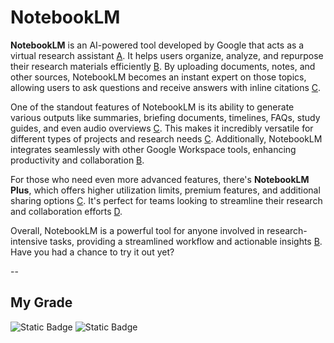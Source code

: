 # NotebookLM
**NotebookLM** is an AI-powered tool developed by Google that acts as a virtual research assistant [A](https://en.wikipedia.org/wiki/NotebookLM?copilot_analytics_metadata=eyJldmVudEluZm9fY29udmVyc2F0aW9uSWQiOiJuaG5UMThtZ3R4V0F0d1RYMTM2cHoiLCJldmVudEluZm9fY2xpY2tTb3VyY2UiOiJjaXRhdGlvbkxpbmsiLCJldmVudEluZm9fY2xpY2tEZXN0aW5hdGlvbiI6Imh0dHBzOlwvXC9lbi53aWtpcGVkaWEub3JnXC93aWtpXC9Ob3RlYm9va0xNIiwiZXZlbnRJbmZvX21lc3NhZ2VJZCI6Ikp2NGhnWDhMSEc5WVZkSnRkOGFLSiJ9&citationMarker=9F742443-6C92-4C44-BF58-8F5A7C53B6F1). It helps users organize, analyze, and repurpose their research materials efficiently [B](https://www.geeky-gadgets.com/google-gemini-ai-research-tool/?copilot_analytics_metadata=eyJldmVudEluZm9fY29udmVyc2F0aW9uSWQiOiJuaG5UMThtZ3R4V0F0d1RYMTM2cHoiLCJldmVudEluZm9fY2xpY2tEZXN0aW5hdGlvbiI6Imh0dHBzOlwvXC93d3cuZ2Vla3ktZ2FkZ2V0cy5jb21cL2dvb2dsZS1nZW1pbmktYWktcmVzZWFyY2gtdG9vbFwvIiwiZXZlbnRJbmZvX21lc3NhZ2VJZCI6Ikp2NGhnWDhMSEc5WVZkSnRkOGFLSiIsImV2ZW50SW5mb19jbGlja1NvdXJjZSI6ImNpdGF0aW9uTGluayJ9&citationMarker=9F742443-6C92-4C44-BF58-8F5A7C53B6F1). By uploading documents, notes, and other sources, NotebookLM becomes an instant expert on those topics, allowing users to ask questions and receive answers with inline citations [C](https://support.google.com/notebooklm/answer/15724458?hl=en&copilot_analytics_metadata=eyJldmVudEluZm9fY29udmVyc2F0aW9uSWQiOiJuaG5UMThtZ3R4V0F0d1RYMTM2cHoiLCJldmVudEluZm9fbWVzc2FnZUlkIjoiSnY0aGdYOExIRzlZVmRKdGQ4YUtKIiwiZXZlbnRJbmZvX2NsaWNrU291cmNlIjoiY2l0YXRpb25MaW5rIiwiZXZlbnRJbmZvX2NsaWNrRGVzdGluYXRpb24iOiJodHRwczpcL1wvc3VwcG9ydC5nb29nbGUuY29tXC9ub3RlYm9va2xtXC9hbnN3ZXJcLzE1NzI0NDU4P2hsPWVuIn0%3D&citationMarker=9F742443-6C92-4C44-BF58-8F5A7C53B6F1).

One of the standout features of NotebookLM is its ability to generate various outputs like summaries, briefing documents, timelines, FAQs, study guides, and even audio overviews [C](https://support.google.com/notebooklm/answer/15724458?hl=en&copilot_analytics_metadata=eyJldmVudEluZm9fY29udmVyc2F0aW9uSWQiOiJuaG5UMThtZ3R4V0F0d1RYMTM2cHoiLCJldmVudEluZm9fY2xpY2tEZXN0aW5hdGlvbiI6Imh0dHBzOlwvXC9zdXBwb3J0Lmdvb2dsZS5jb21cL25vdGVib29rbG1cL2Fuc3dlclwvMTU3MjQ0NTg/aGw9ZW4iLCJldmVudEluZm9fbWVzc2FnZUlkIjoiSnY0aGdYOExIRzlZVmRKdGQ4YUtKIiwiZXZlbnRJbmZvX2NsaWNrU291cmNlIjoiY2l0YXRpb25MaW5rIn0%3D&citationMarker=9F742443-6C92-4C44-BF58-8F5A7C53B6F1). This makes it incredibly versatile for different types of projects and research needs [C](https://support.google.com/notebooklm/answer/15724458?hl=en&copilot_analytics_metadata=eyJldmVudEluZm9fbWVzc2FnZUlkIjoiSnY0aGdYOExIRzlZVmRKdGQ4YUtKIiwiZXZlbnRJbmZvX2NsaWNrU291cmNlIjoiY2l0YXRpb25MaW5rIiwiZXZlbnRJbmZvX2NvbnZlcnNhdGlvbklkIjoibmhuVDE4bWd0eFdBdHdUWDEzNnB6IiwiZXZlbnRJbmZvX2NsaWNrRGVzdGluYXRpb24iOiJodHRwczpcL1wvc3VwcG9ydC5nb29nbGUuY29tXC9ub3RlYm9va2xtXC9hbnN3ZXJcLzE1NzI0NDU4P2hsPWVuIn0%3D&citationMarker=9F742443-6C92-4C44-BF58-8F5A7C53B6F1). Additionally, NotebookLM integrates seamlessly with other Google Workspace tools, enhancing productivity and collaboration [B](https://www.geeky-gadgets.com/google-gemini-ai-research-tool/?copilot_analytics_metadata=eyJldmVudEluZm9fbWVzc2FnZUlkIjoiSnY0aGdYOExIRzlZVmRKdGQ4YUtKIiwiZXZlbnRJbmZvX2NvbnZlcnNhdGlvbklkIjoibmhuVDE4bWd0eFdBdHdUWDEzNnB6IiwiZXZlbnRJbmZvX2NsaWNrRGVzdGluYXRpb24iOiJodHRwczpcL1wvd3d3LmdlZWt5LWdhZGdldHMuY29tXC9nb29nbGUtZ2VtaW5pLWFpLXJlc2VhcmNoLXRvb2xcLyIsImV2ZW50SW5mb19jbGlja1NvdXJjZSI6ImNpdGF0aW9uTGluayJ9&citationMarker=9F742443-6C92-4C44-BF58-8F5A7C53B6F1).

For those who need even more advanced features, there's **NotebookLM Plus**, which offers higher utilization limits, premium features, and additional sharing options [C](https://support.google.com/notebooklm/answer/15724458?hl=en&copilot_analytics_metadata=eyJldmVudEluZm9fY29udmVyc2F0aW9uSWQiOiJuaG5UMThtZ3R4V0F0d1RYMTM2cHoiLCJldmVudEluZm9fY2xpY2tTb3VyY2UiOiJjaXRhdGlvbkxpbmsiLCJldmVudEluZm9fbWVzc2FnZUlkIjoiSnY0aGdYOExIRzlZVmRKdGQ4YUtKIiwiZXZlbnRJbmZvX2NsaWNrRGVzdGluYXRpb24iOiJodHRwczpcL1wvc3VwcG9ydC5nb29nbGUuY29tXC9ub3RlYm9va2xtXC9hbnN3ZXJcLzE1NzI0NDU4P2hsPWVuIn0%3D&citationMarker=9F742443-6C92-4C44-BF58-8F5A7C53B6F1). It's perfect for teams looking to streamline their research and collaboration efforts [D](https://www.zdnet.com/article/google-debuts-notebooklm-plus-for-businesses-and-professionals/?copilot_analytics_metadata=eyJldmVudEluZm9fY2xpY2tTb3VyY2UiOiJjaXRhdGlvbkxpbmsiLCJldmVudEluZm9fY29udmVyc2F0aW9uSWQiOiJuaG5UMThtZ3R4V0F0d1RYMTM2cHoiLCJldmVudEluZm9fbWVzc2FnZUlkIjoiSnY0aGdYOExIRzlZVmRKdGQ4YUtKIiwiZXZlbnRJbmZvX2NsaWNrRGVzdGluYXRpb24iOiJodHRwczpcL1wvd3d3LnpkbmV0LmNvbVwvYXJ0aWNsZVwvZ29vZ2xlLWRlYnV0cy1ub3RlYm9va2xtLXBsdXMtZm9yLWJ1c2luZXNzZXMtYW5kLXByb2Zlc3Npb25hbHNcLyJ9&citationMarker=9F742443-6C92-4C44-BF58-8F5A7C53B6F1).

Overall, NotebookLM is a powerful tool for anyone involved in research-intensive tasks, providing a streamlined workflow and actionable insights [B](https://www.geeky-gadgets.com/google-gemini-ai-research-tool/?copilot_analytics_metadata=eyJldmVudEluZm9fY29udmVyc2F0aW9uSWQiOiJuaG5UMThtZ3R4V0F0d1RYMTM2cHoiLCJldmVudEluZm9fY2xpY2tEZXN0aW5hdGlvbiI6Imh0dHBzOlwvXC93d3cuZ2Vla3ktZ2FkZ2V0cy5jb21cL2dvb2dsZS1nZW1pbmktYWktcmVzZWFyY2gtdG9vbFwvIiwiZXZlbnRJbmZvX21lc3NhZ2VJZCI6Ikp2NGhnWDhMSEc5WVZkSnRkOGFLSiIsImV2ZW50SW5mb19jbGlja1NvdXJjZSI6ImNpdGF0aW9uTGluayJ9&citationMarker=9F742443-6C92-4C44-BF58-8F5A7C53B6F1). Have you had a chance to try it out yet?

--
## My Grade

![Static Badge](https://img.shields.io/badge/grade-he_says_A-green)
![Static Badge](https://img.shields.io/badge/presentaion_status-2.8.25-gray)
